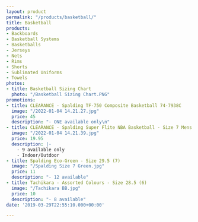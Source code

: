 ```yaml
---
layout: product
permalink: "/products/basketball/"
title: Basketball
products:
- Backboards
- Basketball Systems
- Basketballs
- Jerseys
- Nets
- Rims
- Shorts
- Sublimated Uniforms
- Towels
photos:
- title: Basketball Sizing Chart
  photo: "/Basketball Sizing Chart.PNG"
promotions:
- title: CLEARANCE - Spalding TF-750 Composite Basketball 74-7938C
  image: "/2022-01-04 14.21.27.jpg"
  price: 45
  description: "- ONE available only\n"
- title: CLEARANCE - Spalding Super Flite NBA Basketball - Size 7 Mens 29.5
  image: "/2022-01-04 14.21.39.jpg"
  price: 19.95
  description: |-
    - 9 available only
    - Indoor/Outdoor
- title: Spalding Eco-Green - Size 29.5 (7)
  image: "/Spalding Size 7 Green.jpg"
  price: 11
  description: "- 12 available"
- title: Tachikara - Assorted Colours - Size 28.5 (6)
  image: "/Tachikara BB.jpg"
  price: 10
  description: "- 8 available"
date: '2019-03-29T22:55:10.000+00:00'

---
```

